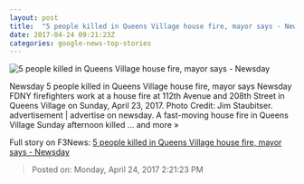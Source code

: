 ```yaml
---
layout: post
title:  "5 people killed in Queens Village house fire, mayor says - Newsday"
date: 2017-04-24 09:21:23Z
categories: google-news-top-stories
---
```


![5 people killed in Queens Village house fire, mayor says - Newsday](https://cdn.newsday.com/polopoly_fs/1.13510801.1493027303!/httpImage/image.jpeg_gen/derivatives/landscape_1280/image.jpeg)

Newsday 5 people killed in Queens Village house fire, mayor says Newsday FDNY firefighters work at a house fire at 112th Avenue and 208th Street in Queens Village on Sunday, April 23, 2017. Photo Credit: Jim Staubitser. advertisement | advertise on newsday. A fast-moving house fire in Queens Village Sunday afternoon killed ... and more »


Full story on F3News: [5 people killed in Queens Village house fire, mayor says - Newsday](http://www.f3nws.com/n/VaErgD)

> Posted on: Monday, April 24, 2017 2:21:23 PM
